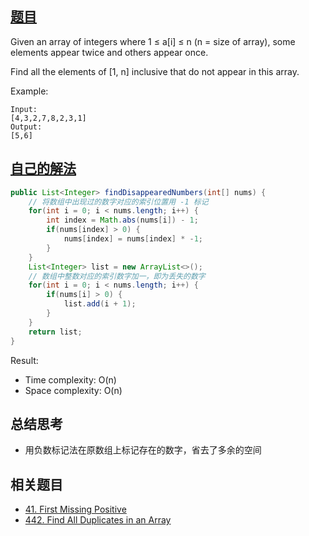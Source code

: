 ## [题目](https://leetcode.com/problems/find-all-numbers-disappeared-in-an-array/)
Given an array of integers where 1 ≤ a[i] ≤ n (n = size of array), some elements appear twice and others appear once.

Find all the elements of [1, n] inclusive that do not appear in this array.

Example:
```
Input:
[4,3,2,7,8,2,3,1]
Output:
[5,6]
```

## [自己的解法](https://leetcode.com/submissions/detail/429105364/)
```java
public List<Integer> findDisappearedNumbers(int[] nums) {
    // 将数组中出现过的数字对应的索引位置用 -1 标记
    for(int i = 0; i < nums.length; i++) {
        int index = Math.abs(nums[i]) - 1;
        if(nums[index] > 0) {
            nums[index] = nums[index] * -1;
        }
    }
    List<Integer> list = new ArrayList<>();
    // 数组中整数对应的索引数字加一，即为丢失的数字
    for(int i = 0; i < nums.length; i++) {
        if(nums[i] > 0) {
            list.add(i + 1);
        }
    }
    return list;
}
```

Result:
- Time complexity: O(n)
- Space complexity: O(n)

## 总结思考
- 用负数标记法在原数组上标记存在的数字，省去了多余的空间

## 相关题目
- [41. First Missing Positive](/array/hard/41.First_Missing_Positive.md)
- [442. Find All Duplicates in an Array](/array/medium/442.Find_All_Duplicates_in_an_Array.md)

